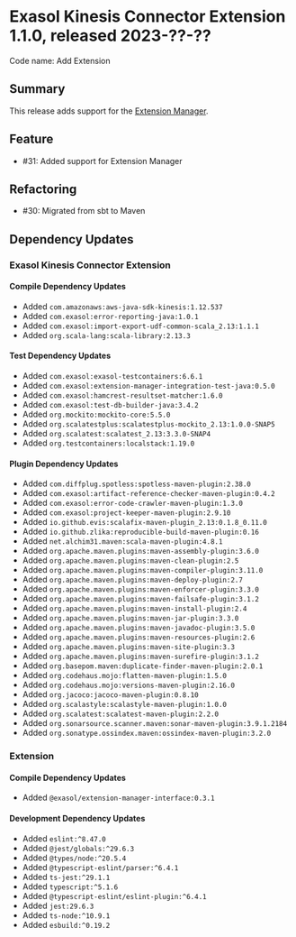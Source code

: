 # Exasol Kinesis Connector Extension 1.1.0, released 2023-??-??

Code name: Add Extension

## Summary

This release adds support for the [Extension Manager](https://github.com/exasol/extension-manager/).

## Feature

* #31: Added support for Extension Manager

## Refactoring

* #30: Migrated from sbt to Maven

## Dependency Updates

### Exasol Kinesis Connector Extension

#### Compile Dependency Updates

* Added `com.amazonaws:aws-java-sdk-kinesis:1.12.537`
* Added `com.exasol:error-reporting-java:1.0.1`
* Added `com.exasol:import-export-udf-common-scala_2.13:1.1.1`
* Added `org.scala-lang:scala-library:2.13.3`

#### Test Dependency Updates

* Added `com.exasol:exasol-testcontainers:6.6.1`
* Added `com.exasol:extension-manager-integration-test-java:0.5.0`
* Added `com.exasol:hamcrest-resultset-matcher:1.6.0`
* Added `com.exasol:test-db-builder-java:3.4.2`
* Added `org.mockito:mockito-core:5.5.0`
* Added `org.scalatestplus:scalatestplus-mockito_2.13:1.0.0-SNAP5`
* Added `org.scalatest:scalatest_2.13:3.3.0-SNAP4`
* Added `org.testcontainers:localstack:1.19.0`

#### Plugin Dependency Updates

* Added `com.diffplug.spotless:spotless-maven-plugin:2.38.0`
* Added `com.exasol:artifact-reference-checker-maven-plugin:0.4.2`
* Added `com.exasol:error-code-crawler-maven-plugin:1.3.0`
* Added `com.exasol:project-keeper-maven-plugin:2.9.10`
* Added `io.github.evis:scalafix-maven-plugin_2.13:0.1.8_0.11.0`
* Added `io.github.zlika:reproducible-build-maven-plugin:0.16`
* Added `net.alchim31.maven:scala-maven-plugin:4.8.1`
* Added `org.apache.maven.plugins:maven-assembly-plugin:3.6.0`
* Added `org.apache.maven.plugins:maven-clean-plugin:2.5`
* Added `org.apache.maven.plugins:maven-compiler-plugin:3.11.0`
* Added `org.apache.maven.plugins:maven-deploy-plugin:2.7`
* Added `org.apache.maven.plugins:maven-enforcer-plugin:3.3.0`
* Added `org.apache.maven.plugins:maven-failsafe-plugin:3.1.2`
* Added `org.apache.maven.plugins:maven-install-plugin:2.4`
* Added `org.apache.maven.plugins:maven-jar-plugin:3.3.0`
* Added `org.apache.maven.plugins:maven-javadoc-plugin:3.5.0`
* Added `org.apache.maven.plugins:maven-resources-plugin:2.6`
* Added `org.apache.maven.plugins:maven-site-plugin:3.3`
* Added `org.apache.maven.plugins:maven-surefire-plugin:3.1.2`
* Added `org.basepom.maven:duplicate-finder-maven-plugin:2.0.1`
* Added `org.codehaus.mojo:flatten-maven-plugin:1.5.0`
* Added `org.codehaus.mojo:versions-maven-plugin:2.16.0`
* Added `org.jacoco:jacoco-maven-plugin:0.8.10`
* Added `org.scalastyle:scalastyle-maven-plugin:1.0.0`
* Added `org.scalatest:scalatest-maven-plugin:2.2.0`
* Added `org.sonarsource.scanner.maven:sonar-maven-plugin:3.9.1.2184`
* Added `org.sonatype.ossindex.maven:ossindex-maven-plugin:3.2.0`

### Extension

#### Compile Dependency Updates

* Added `@exasol/extension-manager-interface:0.3.1`

#### Development Dependency Updates

* Added `eslint:^8.47.0`
* Added `@jest/globals:^29.6.3`
* Added `@types/node:^20.5.4`
* Added `@typescript-eslint/parser:^6.4.1`
* Added `ts-jest:^29.1.1`
* Added `typescript:^5.1.6`
* Added `@typescript-eslint/eslint-plugin:^6.4.1`
* Added `jest:29.6.3`
* Added `ts-node:^10.9.1`
* Added `esbuild:^0.19.2`
